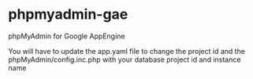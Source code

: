 phpmyadmin-gae
==============

phpMyAdmin for Google AppEngine

You will have to update the app.yaml file to change the project id and the 
phpMyAdmin/config.inc.php with your database project id and instance name
